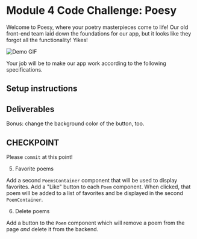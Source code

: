 # Module 4 Code Challenge: Poesy

Welcome to Poesy, where your poetry masterpieces come to life! Our old front-end team laid down the foundations for our app, but it looks like they forgot all the functionality! Yikes!

![Demo GIF](./demo.gif)

Your job will be to make our app work according to the following specifications.

## Setup instructions

<!-- When you run `npm start` a json server will spin up and you can access the poem info at `http://localhost:3000/poems`, _and_ your react application will also start, on port 3001. -->

## Deliverables

<!-- 1. Display poems from the database -->

<!-- Make a GET request to `http://localhost:3000/poems` to fetch poem data. Use this data to render `Poem` components in the `PoemsContainer`! -->

<!-- 2. Show / hide the `NewPoemForm` -->

<!-- Hook up the button in the sidebar to toggle the visibility of the `NewPoemForm`. -->

<!-- 3. Create poems -->

<!-- When a user submit's a poem from the `NewPoemForm`, it should be posted to the API and it should be added to the list of poems on the right. -->

<!-- 4. Mark poems as read -->

<!-- When a poem's `Mark as read` button is clicked, it should be marked as read and the button should read `Mark as unread`. Clicking it again should change it back to unread. _This does not need to be persisted in the database._ --> 

Bonus: change the background color of the button, too.

## CHECKPOINT

Please `commit` at this point!

5. Favorite poems

Add a second `PoemsContainer` component that will be used to display favorites. Add a "Like" button to each `Poem` component. When clicked, that poem will be added to a list of favorites and be displayed in the second `PoemContainer`.

6. Delete poems

Add a button to the `Poem` component which will remove a poem from the page _and_ delete it from the backend.
